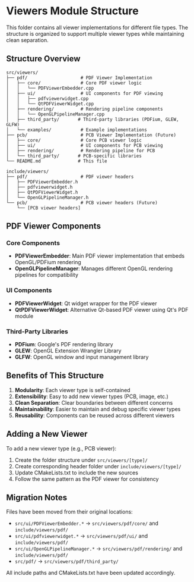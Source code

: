 # Viewers Module Structure

This folder contains all viewer implementations for different file types. The structure is organized to support multiple viewer types while maintaining clean separation.

## Structure Overview

```
src/viewers/
├── pdf/                    # PDF Viewer Implementation
│   ├── core/               # Core PDF viewer logic
│   │   └── PDFViewerEmbedder.cpp
│   ├── ui/                 # UI components for PDF viewing
│   │   ├── pdfviewerwidget.cpp
│   │   └── QtPDFViewerWidget.cpp
│   ├── rendering/          # Rendering pipeline components
│   │   └── OpenGLPipelineManager.cpp
│   ├── third_party/       # Third-party libraries (PDFium, GLEW, GLFW)
│   └── examples/           # Example implementations
├── pcb/                    # PCB Viewer Implementation (Future)
│   ├── core/               # Core PCB viewer logic
│   ├── ui/                 # UI components for PCB viewing
│   ├── rendering/          # Rendering pipeline for PCB
│   └── third_party/       # PCB-specific libraries
└── README.md              # This file

include/viewers/
├── pdf/                    # PDF viewer headers
│   ├── PDFViewerEmbedder.h
│   ├── pdfviewerwidget.h
│   ├── QtPDFViewerWidget.h
│   └── OpenGLPipelineManager.h
└── pcb/                    # PCB viewer headers (Future)
    └── [PCB viewer headers]
```

## PDF Viewer Components

### Core Components
- **PDFViewerEmbedder**: Main PDF viewer implementation that embeds OpenGL/PDFium rendering
- **OpenGLPipelineManager**: Manages different OpenGL rendering pipelines for compatibility

### UI Components
- **PDFViewerWidget**: Qt widget wrapper for the PDF viewer
- **QtPDFViewerWidget**: Alternative Qt-based PDF viewer using Qt's PDF module

### Third-Party Libraries
- **PDFium**: Google's PDF rendering library
- **GLEW**: OpenGL Extension Wrangler Library
- **GLFW**: OpenGL window and input management library

## Benefits of This Structure

1. **Modularity**: Each viewer type is self-contained
2. **Extensibility**: Easy to add new viewer types (PCB, image, etc.)
3. **Clean Separation**: Clear boundaries between different concerns
4. **Maintainability**: Easier to maintain and debug specific viewer types
5. **Reusability**: Components can be reused across different viewers

## Adding a New Viewer

To add a new viewer type (e.g., PCB viewer):

1. Create the folder structure under `src/viewers/[type]/`
2. Create corresponding header folder under `include/viewers/[type]/`
3. Update CMakeLists.txt to include the new sources
4. Follow the same pattern as the PDF viewer for consistency

## Migration Notes

Files have been moved from their original locations:
- `src/ui/PDFViewerEmbedder.*` → `src/viewers/pdf/core/` and `include/viewers/pdf/`
- `src/ui/pdfviewerwidget.*` → `src/viewers/pdf/ui/` and `include/viewers/pdf/`
- `src/ui/OpenGLPipelineManager.*` → `src/viewers/pdf/rendering/` and `include/viewers/pdf/`
- `src/pdf/` → `src/viewers/pdf/third_party/`

All include paths and CMakeLists.txt have been updated accordingly.
